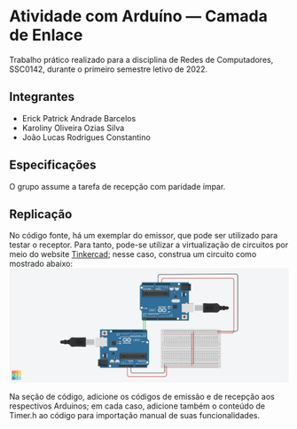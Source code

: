 # Atividade com Arduíno — Camada de Enlace
Trabalho prático realizado para a disciplina de Redes de Computadores, SSC0142, durante o primeiro semestre letivo de 2022.

## Integrantes
- Erick Patrick Andrade Barcelos
- Karoliny Oliveira Ozias Silva
- João Lucas Rodrigues Constantino

## Especificações
O grupo assume a tarefa de recepção com paridade ímpar.

## Replicação
No código fonte, há um exemplar do emissor, que pode ser utilizado para testar o receptor. Para tanto, pode-se utilizar a virtualização de circuitos por meio do website [Tinkercad](https://www.tinkercad.com); nesse caso, construa um circuito como mostrado abaixo: ![circuit](./img/circuit.png)

Na seção de código, adicione os códigos de emissão e de recepção aos respectivos Arduinos; em cada caso, adicione também o conteúdo de Timer.h ao código para importação manual de suas funcionalidades.
